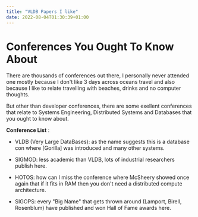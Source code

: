 ```yaml
---
title: "VLDB Papers I like"
date: 2022-08-04T01:30:39+01:00
---
```


# Conferences You Ought To Know About

There are thousands of conferences out there, I personally never attended one
mostly because I don't like 3 days across oceans travel and also because I like
to relate travelling with beaches, drinks and no computer thoughts.

But other than developer conferences, there are some exellent conferences that
relate to Systems Engineering, Distributed Systems and Databases that you ought
to know about.

**Conference List** :

- VLDB (Very Large DataBases): as the name suggests this is a database con where
[Gorilla] was introduced and many other systems.

- SIGMOD: less academic than VLDB, lots of industrial researchers publish here.

- HOTOS: how can I miss the conference where McSheery showed once again that 
if it fits in RAM then you don't need a distributed compute architecture.

- SIGOPS: every "Big Name" that gets thrown around (Lamport, Birell, Rosenblum)
have published and won Hall of Fame awards here.

